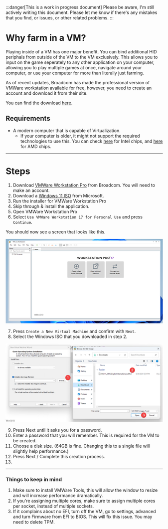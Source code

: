 :::danger[This is a work in progress document]
Please be aware, I'm still actively writing this document. Please let me know if there's any mistakes that you find, or issues, or other related problems.
:::

# Why farm in a VM?

Playing inside of a VM has one major benefit. You can bind additional HID periphals from outside of the VM to the VM exclusively. This allows you to input on the game seperately to any other application on your computer, allowing you to play multiple games at once, navigate around your computer, or use your computer for more than literally just farming.

As of recent updates, Broadcom has made the professional version of VMWare workstation available for free, however, you need to create an account and download it from their site.

You can find the download [here](https://support.broadcom.com/group/ecx/productdownloads?subfamily=VMware%20Workstation%20Pro).

## Requirements

- A modern computer that is capable of Virtualization.
	- If your computer is older, it might not support the required technologies to use this. You can check [here](https://ark.intel.com/content/www/us/en/ark.html) for Intel chips, and [here](https://www.amd.com/en/products/specifications/processors.html) for AMD chips.


---

# Steps

1. Download [VMWare Workstation Pro](https://support.broadcom.com/group/ecx/productdownloads?subfamily=VMware%20Workstation%20Pro) from Broadcom. You will need to make an account.
2. Download a [Windows 11 ISO](https://www.microsoft.com/software-download/windows11) from Microsoft.
3. Run the installer for VMWare Workstation Pro
4. Skip through & install the application.
5. Open VMWare Workstation Pro
6. Select `Use VMWare Workstation 17 for Personal Use` and press `Continue`.

You should now see a screen that looks like this.

![VMWare.png](./assets/blankVMWare.png)

7. Press `Create a New Virtual Machine` and confirm with `Next`.
8. Select the Windows ISO that you downloaded in step 2.

![ISO.png](assets/ISO.png)

9. Press Next until it asks you for a password.
10. Enter a password that you will remember. This is required for the VM to be created.
11. Choose a disk size. (64GB is fine. Changing this to a single file will slightly help performance.)
12. Press Next  / Complete this creation process.
13. 

---

### Things to keep in mind

1. Make sure to install VMWare Tools, this will allow the window to resize and will increase performance dramatically.
2. If you're assigning multiple cores, make sure to assign multiple cores per socket, instead of multiple sockets.
3. If it complains about no EFI, turn off the VM, go to settings, advanced and turn Firmware from EFI to BIOS. This will fix this issue. You may need to delete TPM.